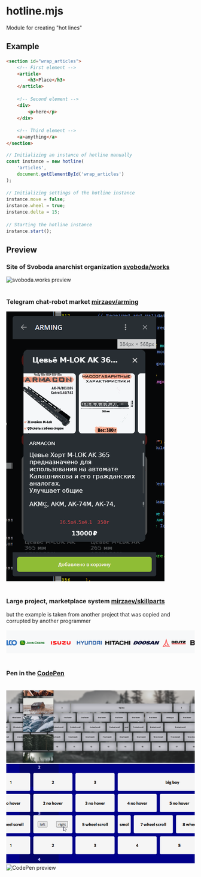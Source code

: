 # hotline.mjs
Module for creating "hot lines"

## Example
```html
<section id="wrap_articles">
    <!-- First element -->
    <article>
        <h3>Place</h3>
    </article>

    <!-- Second element -->
    <div>
        <p>here</p>
    </div>

    <!-- Third element -->
    <a>anything</a>
</section>
```
```js
// Initializing an instance of hotline manually
const instance = new hotline(
    'articles', 
    document.getElementById('wrap_articles')
);
        
// Initializing settings of the hotline instance
instance.move = false;
instance.wheel = true;
instance.delta = 15;

// Starting the hotline instance
instance.start();
```

## Preview
### Site of Svoboda anarchist organization [svoboda/works](https://git.mirzaev.sexy/svoboda/works)
![svoboda.works preview](/preview/24.gif)<br><br>
### Telegram chat-robot market [mirzaev/arming](https://git.mirzaev.sexy/mirzaev/arming)
![ARMING preview](/preview/5.gif)<br><br>
### Large project, marketplace system [mirzaev/skillparts](https://git.mirzaev.sexy/mirzaev/skillparts)
but the example is taken from another project that was copied and corrupted by another programmer<br><br>
![SkillParts preview](/preview/8.gif)<br><br>
### Pen in the [CodePen](https://codepen.io/mirzaev-sexy/pen/gOzBZOP)<br><br>
![CodePen preview](/preview/2024-11-27%2021_48_32-hotline.mjs.png)
![CodePen preview](/preview/17.gif)
![CodePen preview](/preview/6.gif)
